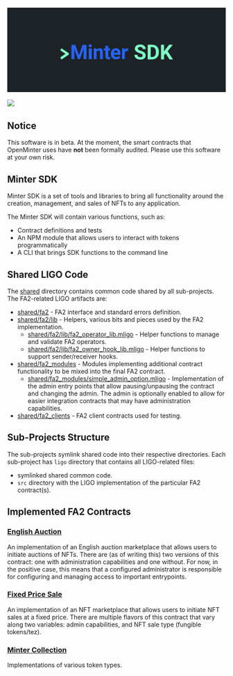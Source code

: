 ![Minter SDK header](/docs/mintersdkhead.png)

[![](https://img.shields.io/badge/license-MIT-brightgreen)](LICENSE)

## Notice

This software is in beta. At the moment, the smart contracts
that OpenMinter uses have **not** been formally audited. Please
use this software at your own risk.

## Minter SDK

Minter SDK is a set of tools and libraries to bring all functionality
around the creation, management, and sales of NFTs to any application. 

The Minter SDK will contain various functions, such as:
- Contract definitions and tests
- An NPM module that allows users to interact with tokens programmatically
- A CLI that brings SDK functions to the command line

## Shared LIGO Code

The [shared](shared) directory contains common code shared by all sub-projects.
The FA2-related LIGO artifacts are:

- [shared/fa2](shared/fa2) - FA2 interface and standard errors definition.
- [shared/fa2/lib](shared/fa2/lib) - Helpers, various bits and pieces
  used by the FA2 implementation.
  - [shared/fa2/lib/fa2_operator_lib.mligo](shared/fa2/lib/fa2_operator_lib.mligo) -
    Helper functions to manage and validate FA2 operators.
  - [shared/fa2/lib/fa2_owner_hook_lib.mligo](shared/fa2/lib/fa2_owner_hook_lib.mligo) -
    Helper functions to support sender/receiver hooks.
- [shared/fa2_modules](shared/fa2_modules) - Modules implementing additional contract
  functionality to be mixed into the final FA2 contract.
  - [shared/fa2_modules/simple_admin_option.mligo](shared/fa2_modules/simple_admin_option.mligo) -
    Implementation of the admin entry points that allow pausing/unpausing the contract
    and changing the admin. The admin is optionally enabled to allow for easier integration
    contracts that may have administration capabilities.
- [shared/fa2_clients](shared/fa2_clients) - FA2 client contracts used for testing.

## Sub-Projects Structure

The sub-projects symlink shared code into their respective directories. Each
sub-project has `ligo` directory that contains all LIGO-related files:

- symlinked shared common code.
- `src` directory with the LIGO implementation of the particular FA2 contract(s).

## Implemented FA2 Contracts

### [English Auction](english_auction)
An implementation of an English auction marketplace that allows users to initiate auctions of NFTs. There are (as of writing this) 
two versions of this contract: one with administration capabilities and one without. For now, in the positive case, this means that
a configured administrator is responsible for configuring and managing access to important entrypoints. 
### [Fixed Price Sale](fixed_price_sale)
An implementation of an NFT marketplace that allows users to initiate NFT sales at a fixed price. There are multiple flavors of this contract that vary along two variables: admin capabilities, and NFT sale type (fungible tokens/tez).
### [Minter Collection](minter_collection)
Implementations of various token types.
